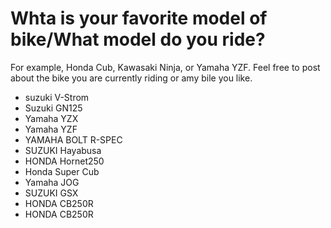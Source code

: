 # Whta is your favorite model of bike/What model do you ride?

For example, Honda Cub, Kawasaki Ninja, or Yamaha YZF.
Feel free to post about the bike you are currently riding or amy bile you like.

- suzuki V-Strom
- Suzuki GN125
- Yamaha YZX
- Yamaha YZF
- YAMAHA BOLT R-SPEC
- SUZUKI Hayabusa
- HONDA Hornet250
- Honda Super Cub
- Yamaha JOG
- SUZUKI GSX
- HONDA CB250R
- HONDA CB250R
